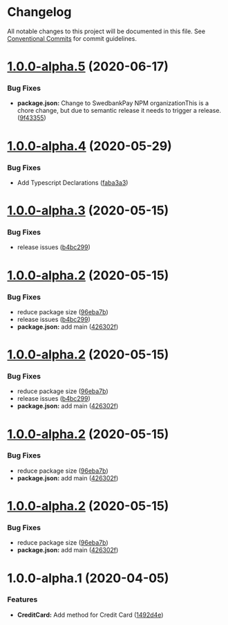 # Changelog

All notable changes to this project will be documented in this file. See
[Conventional Commits](https://conventionalcommits.org) for commit guidelines.

# [1.0.0-alpha.5](https://github.com/SwedbankPay/swedbank-pay-sdk-js/compare/v1.0.0-alpha.4...v1.0.0-alpha.5) (2020-06-17)


### Bug Fixes

* **package.json:** Change to SwedbankPay NPM organizationThis is a chore change, but due to semantic release it needs to trigger a release. ([9f43355](https://github.com/SwedbankPay/swedbank-pay-sdk-js/commit/9f433550a3de3b75191c398eb6fbaf0758a41b06))

# [1.0.0-alpha.4](https://github.com/bjerkio/swedbank-pay-js/compare/v1.0.0-alpha.3...v1.0.0-alpha.4) (2020-05-29)


### Bug Fixes

* Add Typescript Declarations ([faba3a3](https://github.com/bjerkio/swedbank-pay-js/commit/faba3a36a4f29c753464c037712d308f630a3a15))

# [1.0.0-alpha.3](https://github.com/bjerkio/swedbank-pay-js/compare/v1.0.0-alpha.2...v1.0.0-alpha.3) (2020-05-15)


### Bug Fixes

* release issues ([b4bc299](https://github.com/bjerkio/swedbank-pay-js/commit/b4bc299eeb11c0b82993267a05f6140f3e3ddda5))

# [1.0.0-alpha.2](https://github.com/bjerkio/swedbank-pay-js/compare/v1.0.0-alpha.1...v1.0.0-alpha.2) (2020-05-15)


### Bug Fixes

* reduce package size ([96eba7b](https://github.com/bjerkio/swedbank-pay-js/commit/96eba7bc41757aa7040275f192c899c2a2c2b49f))
* release issues ([b4bc299](https://github.com/bjerkio/swedbank-pay-js/commit/b4bc299eeb11c0b82993267a05f6140f3e3ddda5))
* **package.json:** add main ([426302f](https://github.com/bjerkio/swedbank-pay-js/commit/426302ffed1fa1006be28bef4195a50a0cd51702))

# [1.0.0-alpha.2](https://github.com/bjerkio/swedbank-pay-js/compare/v1.0.0-alpha.1...v1.0.0-alpha.2) (2020-05-15)


### Bug Fixes

* reduce package size ([96eba7b](https://github.com/bjerkio/swedbank-pay-js/commit/96eba7bc41757aa7040275f192c899c2a2c2b49f))
* release issues ([b4bc299](https://github.com/bjerkio/swedbank-pay-js/commit/b4bc299eeb11c0b82993267a05f6140f3e3ddda5))
* **package.json:** add main ([426302f](https://github.com/bjerkio/swedbank-pay-js/commit/426302ffed1fa1006be28bef4195a50a0cd51702))

# [1.0.0-alpha.2](https://github.com/bjerkio/swedbank-pay-js/compare/v1.0.0-alpha.1...v1.0.0-alpha.2) (2020-05-15)


### Bug Fixes

* reduce package size ([96eba7b](https://github.com/bjerkio/swedbank-pay-js/commit/96eba7bc41757aa7040275f192c899c2a2c2b49f))
* **package.json:** add main ([426302f](https://github.com/bjerkio/swedbank-pay-js/commit/426302ffed1fa1006be28bef4195a50a0cd51702))

# [1.0.0-alpha.2](https://github.com/bjerkio/swedbank-pay-js/compare/v1.0.0-alpha.1...v1.0.0-alpha.2) (2020-05-15)


### Bug Fixes

* reduce package size ([96eba7b](https://github.com/bjerkio/swedbank-pay-js/commit/96eba7bc41757aa7040275f192c899c2a2c2b49f))
* **package.json:** add main ([426302f](https://github.com/bjerkio/swedbank-pay-js/commit/426302ffed1fa1006be28bef4195a50a0cd51702))

# 1.0.0-alpha.1 (2020-04-05)


### Features

* **CreditCard:** Add method for Credit Card ([1492d4e](https://github.com/bjerkio/swedbank-pay-js/commit/1492d4e97ce74442eb3213a824d1e0ac535d61b3))
